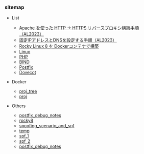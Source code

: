 ### sitemap
- List
  - [Apache を使った HTTP → HTTPS リバースプロキシ構築手順（AL2023）](https://techmsy.github.io/technote/techinfo/rvproxy)
  - [固定IPアドレスとDNSを設定する手順（AL2023）](https://techmsy.github.io/technote/techinfo/ipaddress)
  - [Rocky Linux 8 を Dockerコンテナで構築](https://techmsy.github.io/technote/techinfo/rockylinux8)
  - [Linux](https://techmsy.github.io/technote/techinfo/bestpractice_of_linux)
  - [PHP](https://techmsy.github.io/technote/techinfo/php)
  - [BIND](https://techmsy.github.io/technote/techinfo/bind)
  - [Postfix](https://techmsy.github.io/technote/techinfo/postfix)
  - [Dovecot](https://techmsy.github.io/technote/techinfo/dovecot)

- Docker
  - [proj_tree](https://techmsy.github.io/technote/docker/proj_tree)
  - [proj](https://techmsy.github.io/technote/docker/proj)

- Others
  - [postfix_debug_notes](https://techmsy.github.io/technote/others/postfix_debug_notes)
  - [rocky8](https://techmsy.github.io/technote/others/rocky8)
  - [spoofing_scenario_and_spf](https://techmsy.github.io/technote/others/spoofing_scenario_and_spf)
  - [temp](https://techmsy.github.io/technote/others/temp)
  - [spf_1](https://techmsy.github.io/technote/others/spf_1)
  - [spf_2](https://techmsy.github.io/technote/others/spf_2)
  - [postfix_debug_notes](https://techmsy.github.io/technote/postfix_debug_notes)
